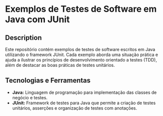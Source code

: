 # Exemplos de Testes de Software em Java com JUnit
## Description
Este repositório contém exemplos de testes de software escritos em Java utilizando o framework JUnit. Cada exemplo aborda uma situação prática e ajuda a ilustrar os princípios de desenvolvimento orientado a testes (TDD), além de destacar as boas práticas de testes unitários.

## Tecnologias e Ferramentas
* **Java:** Linguagem de programação para implementação das classes de negócio e testes.
* **JUnit:** Framework de testes para Java que permite a criação de testes unitários, asserções e organização de testes com anotações.
